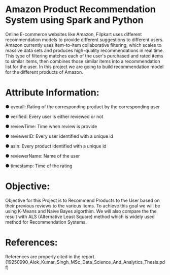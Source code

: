 # Amazon Product Recommendation System using Spark and Python 

Online E-commerce websites like Amazon, Filpkart uses different recommendation models to provide different suggestions to different users. 
Amazon currently uses item-to-item collaborative filtering, which scales to massive data sets and produces high-quality recommendations in real time. 
This type of filtering matches each of the user's purchased and rated items to similar items, then combines those similar items into a recommendation list for the user. 
In this project we are going to build recommendation model for the different products of Amazon.

# Attribute Information:

● overall: Rating of the corresponding product by the corresponding user

● verified: Every user is either reviewed or not

● reviewTime: Time when review is provide

● reviewerID: Every user identified with a unique id

● asin: Every product identified with a unique id

● reviewerName: Name of the user

● timestamp: Time of the rating

# Objective:

Objective for this Project is to Recommend Products to the User based on their previous reviews to the various items. To achieve this goal we will be using K-Means and Naive Bayes algorthim. We will also compare the the result with ALS (Alternative Least Square)
method which is widely used method for Recommendation Systems.

# References:

References are properly cited in the report. (19250990_Alok_Kumar_Singh_MSc_Data_Science_And_Analytics_Thesis.pdf)


